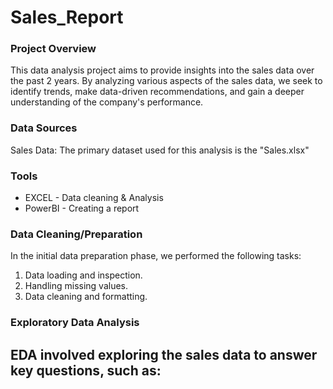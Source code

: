 # Sales_Report

### Project Overview

This data analysis project aims to provide insights into the sales data over the past 2 years. By analyzing various aspects of the sales data, we seek to identify trends, make data-driven recommendations, and gain a deeper understanding of the company's performance.

### Data Sources

Sales Data: The primary dataset used for this analysis is the "Sales.xlsx" 

### Tools

- EXCEL - Data cleaning & Analysis
- PowerBI - Creating a report

### Data Cleaning/Preparation

In the initial data preparation phase, we performed the following tasks:
1. Data loading and inspection.
2. Handling missing values.
3. Data cleaning and formatting.


### Exploratory Data Analysis

EDA involved exploring the sales data to answer key questions, such as:
- 


